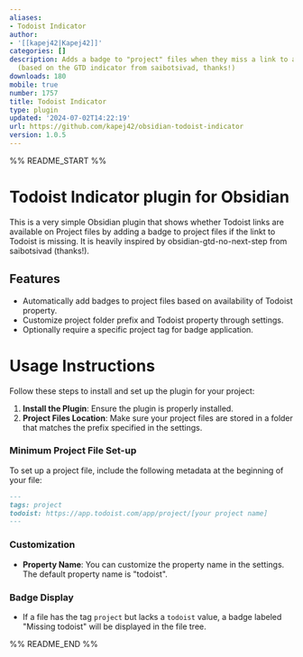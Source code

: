 ```yaml
---
aliases:
- Todoist Indicator
author:
- '[[kapej42|Kapej42]]'
categories: []
description: Adds a badge to "project" files when they miss a link to a Todoist project.
  (based on the GTD indicator from saibotsivad, thanks!)
downloads: 180
mobile: true
number: 1757
title: Todoist Indicator
type: plugin
updated: '2024-07-02T14:22:19'
url: https://github.com/kapej42/obsidian-todoist-indicator
version: 1.0.5
---
```


%% README_START %%

# Todoist Indicator plugin for Obsidian

This is a very simple Obsidian plugin that shows whether Todoist links are available on Project files by adding a badge to project files if the linkt to Todoist is missing. It is heavily inspired by obsidian-gtd-no-next-step from saibotsivad (thanks!).

## Features

- Automatically add badges to project files based on availability of Todoist property.
- Customize project folder prefix and Todoist property through settings.
- Optionally require a specific project tag for badge application.

# Usage Instructions

Follow these steps to install and set up the plugin for your project:

1. **Install the Plugin**: Ensure the plugin is properly installed.
2. **Project Files Location**: Make sure your project files are stored in a folder that matches the prefix specified in the settings.

### Minimum Project File Set-up
To set up a project file, include the following metadata at the beginning of your file:

```markdown
---
tags: project
todoist: https://app.todoist.com/app/project/[your project name]
---
```

### Customization
- **Property Name**: You can customize the property name in the settings. The default property name is "todoist".

### Badge Display
- If a file has the tag `project` but lacks a `todoist` value, a badge labeled "Missing todoist" will be displayed in the file tree.

%% README_END %%